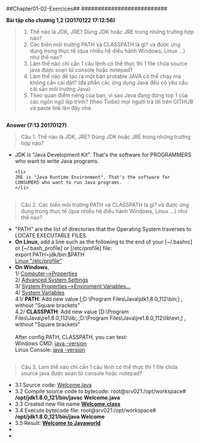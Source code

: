 ##Chapter01-02-Exercices##
##########################

**Bài tập cho chương 1,2 (20170122 17:12:56)**

> 1. Thế nào là JDK, JRE? Dùng JDK hoặc JRE trong những trường hợp nào?
> 2. Các biến môi trường PATH và CLASSPATH là gì? và được ứng dụng trong thực tế (qua nhiều hệ điều hành Windows, Linux ...) như thế nào?
> 3. Làm thế nào chỉ cần 1 câu lệnh có thể thực thi 1 file chứa source java được soạn từ console hoặc notepad?
> 4. Làm thế nào để tạo ra một bản protable JAVA có thể chạy mà không cần cài đặt? (đa phần các ứng dụng Java đều có yêu cầu cài sẵn môi trường Java)
> 5. Theo quan điểm riêng của bạn, vì sao Java đang đứng top 1 của các ngôn ngữ lập trình? (theo Tiobe)
mọi người trả lời trên GITHUB và paste link lên đây nhé.



##
##
**Answer (7:13 20170127)**

> Câu 1. Thế nào là JDK, JRE? Dùng JDK hoặc JRE trong những trường hợp nào?
<ul>
    <li>
    JDK is "Java Development Kit". That's the software for PROGRAMMERS who want to write Java programs.
	</li>

    <li>
    JRE is "Java Runtime Environment". That's the software for CONSUMERS who want to run Java programs.
    </li>
</ul>

##
> Câu 2. Các biến môi trường PATH và CLASSPATH là gì? và được ứng dụng trong thực tế (qua nhiều hệ điều hành Windows, Linux ...) như thế nào?
<ul>
<li>
"PATH" are the list of directories that the Operating System traverses to LOCATE EXECUTABLE FILES.
</li>
<li>
<b>On Linux</b>, add a line such as the following to the end of your [~/.bashrc] or [~/.bash_profile] or [/etc/profile] file:<br>
export PATH=jdk/bin:$PATH
<br>
<a href="http://image.prntscr.com/image/80d30536b56142a6b271703d88e2e1ef.png">Linux "/etc/profile"</a>
</li>
<li>
<b> On Windows</b>,
<br>
1/ <a href="http://prntscr.com/e1nnat">Computer-->Properties</a>
<br>
2/ <a href="http://prntscr.com/e1nnl6">Advanced System Settings</a>
<br>
3/ <a href="http://prntscr.com/e1nnys">System Properties-->Enviroment Variables...</a>
<br>
4/ <a href="http://prntscr.com/e1noti">System Variables</a>
<br>
4.1/ <b>PATH</b>: Add new value [;D:\Program Files\Java\jdk1.8.0_112\bin;] , without "Square brackets"
<br>
4.2/ <b>CLASSPATH</b>: Add new value [D:\Program Files\Java\jre1.8.0_112\lib;.;D:\Program Files\Java\jre1.8.0_112\lib\ext;] , without "Square brackets"
<br>
<br>
After config PATH, CLASSPATH, you can test: <br>
Windows CMD: 
<a href="http://prntscr.com/e1o0ur">java -version</a>
<br>
Linux Console: 
<a href="http://image.prntscr.com/image/4dabcbdf506f4b36adeb1c6f03f30066.png">java -version</a>
</li>
</ul>


##
> Câu 3. Làm thế nào chỉ cần 1 câu lệnh có thể thực thi 1 file chứa source java được soạn từ console hoặc notepad?
<ul>
    <li>
    3.1 Source code: <a href="https://github.com/ToiHocJava/JavaSE/blob/master/src/Welcome.java">Welcome.java
</a>
	</li>
    <li>
    3.2 Compile source code to bytecode: root@srv021:/opt/workspace# <b>/opt/jdk1.8.0_121/bin/javac Welcome.java</b>
    </li>
    <li>
	3.3 Created new file name <a href="http://prntscr.com/e28cpa"><b>Welcome.class</b></a>
    </li>
    <li>
	3.4 Execute bytecode file: root@srv021:/opt/workspace# <b>/opt/jdk1.8.0_121/bin/java Welcome</b>
    </li>
    <li>
	3.5 Result: <a href="http://prntscr.com/e28ep8"><b>Welcome to Javaworld</b></a>
    </li>
    <li>
    </li>
    <li>
    </li>
</ul>